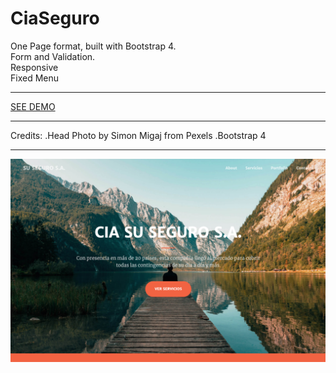 # CiaSeguro

One Page format, built with Bootstrap 4.<br/>
Form and Validation.<br/>
Responsive<br/>
Fixed Menu<br/>
<hr/>
<a href="https://agusprats.github.io/CompanyProfile" target="new">SEE DEMO</a>

<hr/>

Credits: 
.Head Photo by Simon Migaj from Pexels
.Bootstrap 4
<hr/>
<img src="ciaseguros.png">
